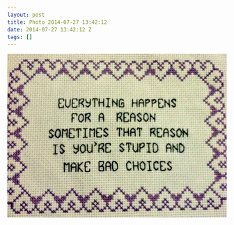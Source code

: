 ```yaml
---
layout: post
title: Photo 2014-07-27 13:42:12
date: 2014-07-27 13:42:12 Z
tags: []
---
```

![](/media/2014/07/93010941306.jpg)
